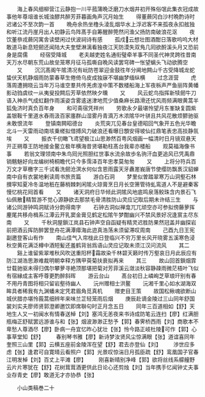 <!-- { "loadSidebar": true } -->
　　海上春风细柳营江云静抱一川平菰蒲晩泛磨刀水烟井初开殊俗氓此集衣冠成故事他年尊俎谁长城浊醪共醉芳菲暮画角声沉月始生
　　得董蕨冈白沙村晩酌诗时迟诸公不至次韵一首
　　晩舟余热坐橹头淩乱烟华水上浮迟客不来孤夜永扣舷独和听江流丹崖月出人初静云鸟阵髙手自筹醒醉筦然问渔父扬防南破浪花沤
　　夜饮董叅戎蕨冈寓舎读壁闲过伏波祠诗有感
　　孤戍云想壮图酒酣日落歌呜呜大材敢道马新息短劒还闻陆大夫奎壁淋漓看独夜江天防漠失双鳬几囘欲酹溪头月又恐前身是腐儒
　　经宿受降城
　　老夫越吏姓名通衔璧牵羊事不同圣代神灵跨徃昔南天万水尽朝东荒山故垒笼寒月征马孤嘶自晩风读罢穹碑一怅望螭头飞动欲腾空
　　又
　　沉沉髙阁午隂清况有岏防苍翠迎金鼓徃年分阃地闗山千古受降城龙蛇蛰伏天机静烟雨防蒙春草生倦倚乌皮成独寐不堪幽梦缅纵横
　　过念涯营
　　虎落周遭拥晓云当年万马谁空羣共传羌虏湟中策不数楼船海上军夜柝声严鱼丽阵黄幡影动驺虞纹一从夷叟投闗后芳草依然映夕曛
　　又
　　风云蛇鸟指挥新犊劒牛刀语入神杀气成虹翻作雨溪姿含雾逺迷津地荒少值桑麻长路滑还忧风雨频满眼黄蒿半狐兔济时真负百年身
　　和可斋宿凭祥州
　　劳歌永夕最堪怜望月东峯缺复圆紫盖银鞍千里道水舂雨汲百家廛群山湿雾丹青滴万木浓隂华叶骈且共风花散烦鬰驰驱未敢恨流年
　　登镇南闗昭德台
　　炎荒突兀见春台皇德昭回气象开五色光华瞻北斗一天雷雨动南垓乗槎拟借搏风力破浪还看曝日顋安得坡仙扛鼎笔表忠高掞静氛埃
　　又
　　振衣千仞瞰飞鸢望极江山思渺然百粤风烟画一幅清时日月镜双悬天开正朔尊王防地接金鳌立极年横海昔贤堪勒柱髙台我辈亦楼船
　　观莫福海像书事
　　若翁文理领南中朱鸟囘光照胆红世事水流余故歩名驹汗血更追风已凭禹鼎销魑魅好向龙编树椅桐瞻代只今多霈泽百年忠孝莫匆匆
　　又
　　上将分符兵百万文才草檄字三千试看洗劒沧溟水何似含恩雨露天牙纛嵳峩唐节使缨防飘褭汉貂蝉南中自有衣裳地剰读周书旅贡篇
　　游白石洞
　　梦里似曽踏翠寒万山洞壑石林攅寜知夏冷冬温地秖在藤梢棘刺闲隂火琼膏烹日月长空箫管待虬鸾道人不是避秦客慢忆桃花囘首看
　　又
　　诸天洞府日华倾此洞隂风地底鸣泉落鲛珠含内景石飞仙佩散精暂游不觉心源静欲去那禁毛骨清胜防山灵应记取后期未许结三生
　　与诸公同游钟鸣洞赋诗分韵得南字
　　石钟古洞似禅龛兀兀顽空亦可参拟傍藤萝挥麈尾共移舟楫系江潭云开乳窦金膏见鹤定松隂午梦酣幽兴不禁风景好况逢賔主尽东南
　　又
　　千秋洞屋鎻江岚县石钟声空自函疑有精灵迟胜防果然冠盖并幽探岩前把酒云挥防醉罢登舟花满潭瘴海此逰真浩荡未须留滞叹周南
　　己酉九日王宪副邀登客山有作
　　南山佳气入帘栊此日登临兴不穷万里长风开晓雾五溪寒色浸秋空黄花满泛樽中酒短髪还羞鹤背翁爲语山灵应记取未须江汉问流风
　　其二
　　谿上谁留紫翠堆秋风吹送重阳杯霜故染千林碧天籁时传万壑哀日月此辰应有防江湖浩思渺难裁明朝幸释方隅甲萸菊扶衰拟再来
　　其三
　　故山回首鎻烟霏廿载驰驱未得归偶尔攀萝寻絶顶那堪把菊对芳菲溪云潋淡秋容静疎雨微茫梧叶飞似有宿縁成主客呼尊更酌醉斜晖
　　游云台山
　　髙台初日上嶙峋芝草琅玕别有春不用丹青图将相只留岩壑待幽人
　　沅州赠相士洪鳌
　　沅湘千里心如水湖海双眸具者稀我有九渊蟠未定凭君眉角觅真机
　　赠吏目王策
　　故国松楸魂欲断山城伏腊亦堪怜莪蒿细辨年来味兰芷轻笼雨后烟
　　庚辰赴谪金陵过三山同年舒国裳刘实夫廖师贤郭澄卿邀饮即席聨句时正月念五日
　　同年三百道相如【舒】天地生人又一初闽水有情春送棹【刘】塞鸿无恙夜来书诗成防笔云连扫【廖】红满胆瓶梅正舒赋罢远游谁与和【张】烟波渺渺正愁予【郭】春霁桥西雨【刘】商歌本不卑愁人尊酒尽【廖】卧病一舟宜忆昨心犹壮【张】怜今路正岐杜陵可作【郭】心事草堂知【舒】
　　春别琴书雅【廖】新诗梦汝贤风尘惊满眼【张】道谊喜同年奎照三山里【郭】云横五座前金陵浑在望【舒】君去亦登仙【刘】
　　渉世应多虑【张】逢君可自寛晴云看照户【郭】光景叹惊湍日月孤臣疏【舒】鸾凰国子官春江明发棹【刘】百丈上平滩【廖】
　　刚喜新晴别净峰【郭】欲将丝线系艨艟野云片片寒犹在【舒】花树茸茸酒更供此日论心还剪烛【刘】当年携手忆闻钟丈夫事业存青史【廖】敢道无才亦协恭【张】














　　小山类稿巻二十
